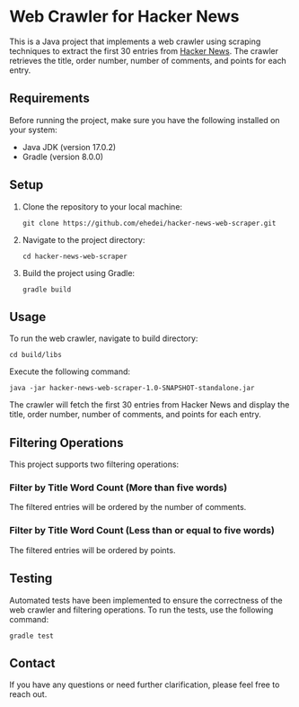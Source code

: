 # Web Crawler for Hacker News

This is a Java project that implements a web crawler using scraping techniques to extract the first 30 entries from [Hacker News](https://news.ycombinator.com/). The crawler retrieves the title, order number, number of comments, and points for each entry.

## Requirements

Before running the project, make sure you have the following installed on your system:

- Java JDK (version 17.0.2)
- Gradle (version 8.0.0)

## Setup

1. Clone the repository to your local machine:

   ```shell
   git clone https://github.com/ehedei/hacker-news-web-scraper.git
   ```

2. Navigate to the project directory:

   ```shell
   cd hacker-news-web-scraper
   ```

3. Build the project using Gradle:

   ```shell
   gradle build
   ```

## Usage

To run the web crawler, navigate to build directory:

   ```shell
   cd build/libs
   ```


Execute the following command:

```shell
java -jar hacker-news-web-scraper-1.0-SNAPSHOT-standalone.jar
```

The crawler will fetch the first 30 entries from Hacker News and display the title, order number, number of comments, and points for each entry.

## Filtering Operations

This project supports two filtering operations:

### Filter by Title Word Count (More than five words)

The filtered entries will be ordered by the number of comments.

### Filter by Title Word Count (Less than or equal to five words)


The filtered entries will be ordered by points.

## Testing

Automated tests have been implemented to ensure the correctness of the web crawler and filtering operations. To run the tests, use the following command:

```shell
gradle test
```

## Contact

If you have any questions or need further clarification, please feel free to reach out.